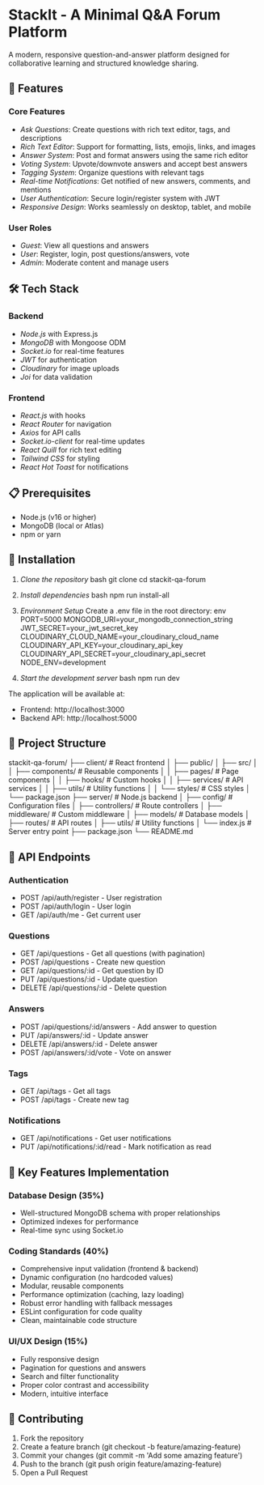 # StackIt - A Minimal Q&A Forum Platform

A modern, responsive question-and-answer platform designed for collaborative learning and structured knowledge sharing.

## 🚀 Features

### Core Features
- *Ask Questions*: Create questions with rich text editor, tags, and descriptions
- *Rich Text Editor*: Support for formatting, lists, emojis, links, and images
- *Answer System*: Post and format answers using the same rich editor
- *Voting System*: Upvote/downvote answers and accept best answers
- *Tagging System*: Organize questions with relevant tags
- *Real-time Notifications*: Get notified of new answers, comments, and mentions
- *User Authentication*: Secure login/register system with JWT
- *Responsive Design*: Works seamlessly on desktop, tablet, and mobile

### User Roles
- *Guest*: View all questions and answers
- *User*: Register, login, post questions/answers, vote
- *Admin*: Moderate content and manage users

## 🛠 Tech Stack

### Backend
- *Node.js* with Express.js
- *MongoDB* with Mongoose ODM
- *Socket.io* for real-time features
- *JWT* for authentication
- *Cloudinary* for image uploads
- *Joi* for data validation

### Frontend
- *React.js* with hooks
- *React Router* for navigation
- *Axios* for API calls
- *Socket.io-client* for real-time updates
- *React Quill* for rich text editing
- *Tailwind CSS* for styling
- *React Hot Toast* for notifications

## 📋 Prerequisites

- Node.js (v16 or higher)
- MongoDB (local or Atlas)
- npm or yarn

## 🚀 Installation

1. *Clone the repository*
   bash
   git clone <repository-url>
   cd stackit-qa-forum
   

2. *Install dependencies*
   bash
   npm run install-all
   

3. *Environment Setup*
   Create a .env file in the root directory:
   env
   PORT=5000
   MONGODB_URI=your_mongodb_connection_string
   JWT_SECRET=your_jwt_secret_key
   CLOUDINARY_CLOUD_NAME=your_cloudinary_cloud_name
   CLOUDINARY_API_KEY=your_cloudinary_api_key
   CLOUDINARY_API_SECRET=your_cloudinary_api_secret
   NODE_ENV=development
   

4. *Start the development server*
   bash
   npm run dev
   

The application will be available at:
- Frontend: http://localhost:3000
- Backend API: http://localhost:5000

## 📁 Project Structure


stackit-qa-forum/
├── client/                 # React frontend
│   ├── public/
│   ├── src/
│   │   ├── components/     # Reusable components
│   │   ├── pages/         # Page components
│   │   ├── hooks/         # Custom hooks
│   │   ├── services/      # API services
│   │   ├── utils/         # Utility functions
│   │   └── styles/        # CSS styles
│   └── package.json
├── server/                # Node.js backend
│   ├── config/           # Configuration files
│   ├── controllers/      # Route controllers
│   ├── middleware/       # Custom middleware
│   ├── models/          # Database models
│   ├── routes/          # API routes
│   ├── utils/           # Utility functions
│   └── index.js         # Server entry point
├── package.json
└── README.md


## 🔧 API Endpoints

### Authentication
- POST /api/auth/register - User registration
- POST /api/auth/login - User login
- GET /api/auth/me - Get current user

### Questions
- GET /api/questions - Get all questions (with pagination)
- POST /api/questions - Create new question
- GET /api/questions/:id - Get question by ID
- PUT /api/questions/:id - Update question
- DELETE /api/questions/:id - Delete question

### Answers
- POST /api/questions/:id/answers - Add answer to question
- PUT /api/answers/:id - Update answer
- DELETE /api/answers/:id - Delete answer
- POST /api/answers/:id/vote - Vote on answer

### Tags
- GET /api/tags - Get all tags
- POST /api/tags - Create new tag

### Notifications
- GET /api/notifications - Get user notifications
- PUT /api/notifications/:id/read - Mark notification as read

## 🎨 Key Features Implementation

### Database Design (35%)
- Well-structured MongoDB schema with proper relationships
- Optimized indexes for performance
- Real-time sync using Socket.io

### Coding Standards (40%)
- Comprehensive input validation (frontend & backend)
- Dynamic configuration (no hardcoded values)
- Modular, reusable components
- Performance optimization (caching, lazy loading)
- Robust error handling with fallback messages
- ESLint configuration for code quality
- Clean, maintainable code structure

### UI/UX Design (15%)
- Fully responsive design
- Pagination for questions and answers
- Search and filter functionality
- Proper color contrast and accessibility
- Modern, intuitive interface

## 🤝 Contributing

1. Fork the repository
2. Create a feature branch (git checkout -b feature/amazing-feature)
3. Commit your changes (git commit -m 'Add some amazing feature')
4. Push to the branch (git push origin feature/amazing-feature)
5. Open a Pull Request




